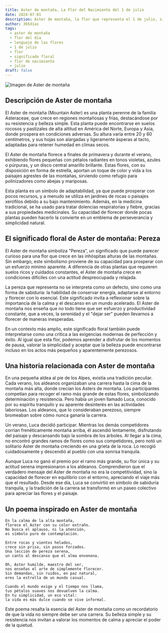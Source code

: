 ```yaml
---
title: Aster de montaña, La Flor del Nacimiento del 1 de julio
date: 2024-07-01
description: Aster de montaña, la flor que representa el 1 de julio, simboliza Pereza. Descubre su fascinante historia, significado en el lenguaje de las flores y una poesía que celebra su belleza.
author: 365días
tags:
  - aster de montaña
  - flor del día
  - lenguaje de las flores
  - 1 de julio
  - flor
  - significado floral
  - flor de nacimiento
  - julio
draft: false
---
```


![Imagen de Aster de montaña](https://cdn.pixabay.com/photo/2017/11/14/00/28/wormwood-some-competition-2947198_960_720.jpg#center)

## Descripción de Aster de montaña

El Aster de montaña (Mountain Aster) es una planta perenne de la familia Asteraceae, que crece en regiones montañosas y frías, destacándose por su resistencia y belleza simple. Esta planta puede encontrarse en suelos rocosos y pastizales de alta altitud en América del Norte, Europa y Asia, donde prospera en condiciones adversas. Su altura varía entre 20 y 60 centímetros, y sus hojas son alargadas y ligeramente ásperas al tacto, adaptadas para retener humedad en climas secos.

El Aster de montaña florece a finales de primavera y durante el verano, exhibiendo flores pequeñas con pétalos radiantes en tonos violetas, azules o púrpuras, y un disco central amarillo brillante. Estas flores, con su disposición en forma de estrella, aportan un toque de color y vida a los paisajes agrestes de las montañas, sirviendo como refugio para polinizadores como abejas y mariposas.

Esta planta es un símbolo de adaptabilidad, ya que puede prosperar con pocos recursos, y a menudo se utiliza en jardines de rocas o paisajes xerófilos debido a su bajo mantenimiento. Además, en la medicina tradicional, se ha usado para tratar dolencias respiratorias y fiebre, gracias a sus propiedades medicinales. Su capacidad de florecer donde pocas plantas pueden hacerlo la convierte en un emblema de perseverancia y simplicidad natural.



## El significado floral de Aster de montaña: Pereza

El Aster de montaña simboliza "Pereza", un significado que puede parecer curioso para una flor que crece en las inhóspitas alturas de las montañas. Sin embargo, este simbolismo proviene de su capacidad para prosperar con un esfuerzo mínimo aparente. A diferencia de otras plantas que requieren suelos ricos y cuidados constantes, el Aster de montaña crece en condiciones difíciles con una actitud despreocupada y relajada.

La pereza que representa no se interpreta como un defecto, sino como una forma de sabiduría: la habilidad de conservar energía, adaptarse al entorno y florecer con lo esencial. Este significado invita a reflexionar sobre la importancia de la calma y el descanso en un mundo acelerado. El Aster de montaña nos enseña que no todo tiene que ser esfuerzo y productividad constante, que a veces, la serenidad y el "dejar ser" pueden llevarnos a florecer de maneras inesperadas.

En un contexto más amplio, este significado floral también puede interpretarse como una crítica a las exigencias modernas de perfección y éxito. Al igual que esta flor, podemos aprender a disfrutar de los momentos de pausa, valorar la simplicidad y aceptar que la belleza puede encontrarse incluso en los actos más pequeños y aparentemente perezosos.



## Una historia relacionada con Aster de montaña

En una pequeña aldea al pie de los Alpes, existía una tradición peculiar. Cada verano, los aldeanos organizaban una carrera hasta la cima de la montaña más alta, donde crecían los Asters de montaña. Los participantes competían para recoger el ramo más grande de estas flores, simbolizando determinación y resistencia. Pero había un joven llamado Luca, conocido por su espíritu tranquilo y su aparente desinterés en las actividades laboriosas. Los aldeanos, que lo consideraban perezoso, siempre bromeaban sobre cómo nunca ganaría la carrera.

Un verano, Luca decidió participar. Mientras los demás competidores corrían frenéticamente montaña arriba, él ascendió lentamente, disfrutando del paisaje y descansando bajo la sombra de los árboles. Al llegar a la cima, no encontró grandes ramos de flores como sus competidores, pero notó un solitario Aster de montaña creciendo en una grieta de la roca. Lo recogió cuidadosamente y descendió al pueblo con una sonrisa tranquila.

Aunque Luca no ganó el premio por el ramo más grande, su flor única y su actitud serena impresionaron a los aldeanos. Comprendieron que el verdadero mensaje del Aster de montaña no era la competitividad, sino la capacidad de florecer en equilibrio con el entorno, apreciando el viaje más que el resultado. Desde ese día, Luca se convirtió en símbolo de sabiduría tranquila, y la tradición de la carrera se transformó en un paseo colectivo para apreciar las flores y el paisaje.



## Un poema inspirado en Aster de montaña

```
En la calma de la alta montaña,  
florece el Aster con su color extraño.  
No busca el aplauso, ni la atención,  
es símbolo puro de contemplación.

Entre rocas y vientos helados,  
crece sin prisa, sin pasos forzados.  
Una lección de pereza serena,  
un canto al descanso que el alma envenena.

Oh, Aster humilde, maestro del ser,  
nos enseñas el arte de simplemente florecer.  
Sin demandas, sin ruidos, en paz natural,  
eres la estrella de un mundo casual.

Cuando el mundo exige y el tiempo nos llama,  
tus pétalos suaves nos devuelven la calma.  
En tu simplicidad, un eco vital:  
la vida es más dulce cuando se vive informal.
```

Este poema resalta la esencia del Aster de montaña como un recordatorio de que la vida no siempre debe ser una carrera. Su belleza simple y su resistencia nos invitan a valorar los momentos de calma y apreciar el poder de la quietud.